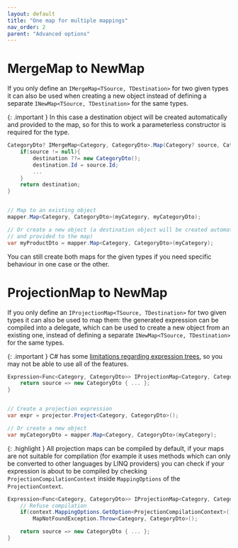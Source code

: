 ```yaml
---
layout: default
title: "One map for multiple mappings"
nav_order: 2
parent: "Advanced options"
---
```


# MergeMap to NewMap

If you only define an `IMergeMap<TSource, TDestination>` for two given types it can also be used when creating a new object instead of defining a separate `INewMap<TSource, TDestination>` for the same types.

{: .important }
In this case a destination object will be created automatically and provided to the map, so for this to work a parameterless constructor is required for the type.

```csharp
CategoryDto? IMergeMap<Category, CategoryDto>.Map(Category? source, CategoryDto? destination, MappingContext context){
	if(source != null){
		destination ??= new CategoryDto();
		destination.Id = source.Id;
		...
	}
	return destination;
}


// Map to an existing object
mapper.Map<Category, CategoryDto>(myCategory, myCategoryDto);

// Or create a new object (a destination object will be created automatically
// and provided to the map)
var myProductDto = mapper.Map<Category, CategoryDto>(myCategory);
```

You can still create both maps for the given types if you need specific behaviour in one case or the other.

# ProjectionMap to NewMap

If you only define an `IProjectionMap<TSource, TDestination>` for two given types it can also be used to map them: the generated expression can be compiled into a delegate, which can be used to create a new object from an existing one, instead of defining a separate `INewMap<TSource, TDestination>` for the same types.

{: .important }
C# has some [limitations regarding expression trees](https://learn.microsoft.com/en-us/dotnet/csharp/language-reference/compiler-messages/expression-tree-restrictions), so you may not be able to use all of the features.

```csharp
Expression<Func<Category, CategoryDto>> IProjectionMap<Category, CategoryDto>.Project(ProjectionContext context){
	return source => new CategoryDto { ... };
}


// Create a projection expression
var expr = projector.Project<Category, CategoryDto>();

// Or create a new object
var myCategoryDto = mapper.Map<Category, CategoryDto>(myCategory);
```

{: .highlight }
All projection maps can be compiled by default, if your maps are not suitable for compilation (for example it uses methods which can only be converted to other languages by LINQ providers) you can check if your expression is about to be compiled by checking `ProjectionCompilationContext` inside `MappingOptions` of the `ProjectionContext`.

```csharp
Expression<Func<Category, CategoryDto>> IProjectionMap<Category, CategoryDto>.Project(ProjectionContext context){
	// Refuse compilation
	if(context.MappingOptions.GetOption<ProjectionCompilationContext>() != null)
		MapNotFoundException.Throw<Category, CategoryDto>();

	return source => new CategoryDto { ... };
}
```